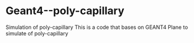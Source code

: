 # Geant4--poly-capillary
Simulation of poly-capillary
This is a code that bases on GEANT4 Plane to simulate of poly-capillary
